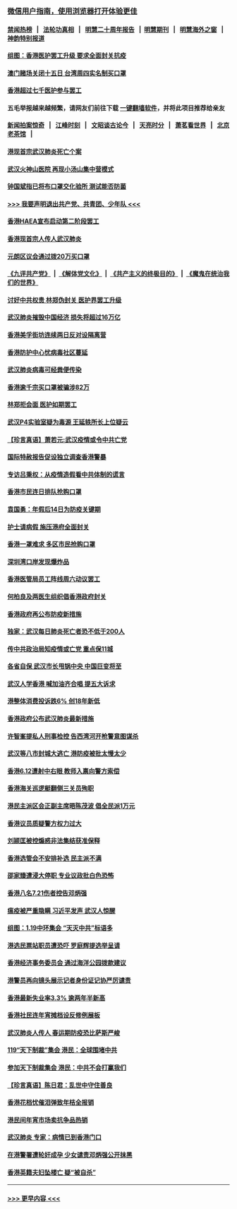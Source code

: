 ### [微信用户指南，使用浏览器打开体验更佳](https://github.com/gfw-breaker/banned-news1/blob/master/indexes/wechat-guide.md?t=0)
#### [禁闻热榜](热点新闻.md?t=0)  &nbsp;&nbsp;|&nbsp;&nbsp; [法轮功真相](https://github.com/gfw-breaker/truth/blob/master/README.md?t=0) &nbsp;&nbsp;|&nbsp;&nbsp; [明慧二十周年报告](https://github.com/gfw-breaker/mh-reports/blob/master/README.md?t=0) &nbsp;&nbsp;|&nbsp;&nbsp;[明慧期刊](https://github.com/gfw-breaker/mh-qikan) &nbsp;&nbsp;|&nbsp;&nbsp; [明慧海外之窗](https://github.com/gfw-breaker/mh-news/blob/master/README.md?t=0) &nbsp;&nbsp;|&nbsp;&nbsp; [神韵特别报道](https://github.com/gfw-breaker/mh-news/blob/master/shenyun.md?t=0)
#### [组图：香港医护罢工升级 要求全面封关抗疫](../pages/nsc415/n11844107.md?t=02051144) 
#### [澳门赌场关闭十五日 台湾周四实名制买口罩](../pages/nsc415/n11845083.md?t=02051144) 
#### [香港超过七千医护参与罢工](../pages/nsc415/n11845051.md?t=02051144) 
#### 五毛举报越来越频繁，请网友们前往下载 [一键翻墙软件](https://github.com/gfw-breaker/ssr-accounts)，并将此项目推荐给亲友
#### [新闻拍案惊奇](https://github.com/gfw-breaker/banned-news1/blob/master/pages/link4.md) &nbsp;&nbsp;|&nbsp;&nbsp; [江峰时刻](https://github.com/gfw-breaker/banned-news1/blob/master/pages/link4.md) &nbsp;&nbsp;|&nbsp;&nbsp; [文昭谈古论今](https://github.com/gfw-breaker/banned-news1/blob/master/pages/link4.md) &nbsp;&nbsp;|&nbsp;&nbsp; [天亮时分](https://github.com/gfw-breaker/banned-news1/blob/master/pages/link4.md) &nbsp;&nbsp;|&nbsp;&nbsp; [萧茗看世界](https://github.com/gfw-breaker/banned-news1/blob/master/pages/link4.md) &nbsp;&nbsp;|&nbsp;&nbsp; [北京老茶馆](https://github.com/gfw-breaker/banned-news1/blob/master/pages/link4.md) &nbsp;&nbsp;|&nbsp;&nbsp; 
#### [港现首宗武汉肺炎死亡个案](../pages/nsc415/n11844998.md?t=02051144) 
#### [武汉火神山医院 再现小汤山集中营模式](../pages/nsc415/n11844763.md?t=02051144) 
#### [钟国斌指已将布口罩交化验所 测试能否防菌](../pages/nsc415/n11842783.md?t=02051144) 
#### [>>> 我要声明退出共产党、共青团、少年队 <<<](https://github.com/begood0513/goodnews/blob/master/quit/letter.md) 
#### [香港HAEA宣布启动第二阶段罢工](../pages/nsc415/n11842723.md?t=02051144) 
#### [香港现首宗人传人武汉肺炎](../pages/nsc415/n11842766.md?t=02051144) 
#### [元朗区议会通过拨20万买口罩](../pages/nsc415/n11842754.md?t=02051144) 
#### [《九评共产党》](https://github.com/begood0513/9ping.md/blob/master/README.md) &nbsp;|&nbsp; [《解体党文化》](../../../../jtdwh.md/blob/master/README.md)  &nbsp;|&nbsp; [《共产主义的终极目的》](../../../../gczydzjmd.md/blob/master/README.md) &nbsp;|&nbsp; [《魔鬼在统治我们的世界》](../../../../mgztzwmdsj.md/blob/master/README.md) 
#### [讨好中共权贵 林郑伪封关 医护界罢工升级](../pages/nsc415/n11842359.md?t=02051144) 
#### [武汉肺炎摧毁中国经济 损失将超过16万亿](../pages/nsc415/n11839723.md?t=02051144) 
#### [香港美孚街坊连续两日反对设隔离营](../pages/nsc415/n11839962.md?t=02051144) 
#### [香港防护中心忧病毒社区蔓延](../pages/nsc415/n11839933.md?t=02051144) 
#### [武汉肺炎病毒可经粪便传染](../pages/nsc415/n11839939.md?t=02051144) 
#### [香港逾千宗买口罩被骗涉82万](../pages/nsc415/n11839914.md?t=02051144) 
#### [林郑拒会面 医护如期罢工](../pages/nsc415/n11839892.md?t=02051144) 
#### [武汉P4实验室疑为毒源 王延轶所长上位疑云](../pages/nsc415/n11835543.md?t=02051144) 
#### [【珍言真语】萧若元:武汉疫情或令中共亡党](../pages/nsc415/n11829394.md?t=02051144) 
#### [国际特赦报告促设独立调查香港警暴](../pages/nsc415/n11833845.md?t=02051144) 
#### [专访吕秉权：从疫情造假看中共体制的谎言](../pages/nsc415/n11833813.md?t=02051144) 
#### [香港市民连日排队抢购口罩](../pages/nsc415/n11833794.md?t=02051144) 
#### [袁国勇：年假后14日为防疫关键期](../pages/nsc415/n11831088.md?t=02051144) 
#### [护士请病假 施压港府全面封关](../pages/nsc415/n11831030.md?t=02051144) 
#### [香港一罩难求 多区市民抢购口罩](../pages/nsc415/n11831002.md?t=02051144) 
#### [深圳湾口岸发现爆炸品](../pages/nsc415/n11828802.md?t=02051144) 
#### [香港医管局员工阵线周六动议罢工](../pages/nsc415/n11828762.md?t=02051144) 
#### [何柏良及两医生组织倡香港政府封关](../pages/nsc415/n11828749.md?t=02051144) 
#### [香港政府再公布防疫新措施](../pages/nsc415/n11828716.md?t=02051144) 
#### [独家：武汉每日肺炎死亡者恐不低于200人](../pages/nsc415/n11828240.md?t=02051144) 
#### [传中共政治局知疫情或亡党 重点保11城](../pages/nsc415/n11828145.md?t=02051144) 
#### [各省自保 武汉市长甩锅中央 中国巨变将至](../pages/nsc415/n11828021.md?t=02051144) 
#### [武汉人学香港 喊加油齐合唱 提五大诉求](../pages/nsc415/n11827046.md?t=02051144) 
#### [港整体消费投诉跌6% 创18年新低](../pages/nsc415/n11817280.md?t=02051144) 
#### [香港政府公布武汉肺炎最新措施](../pages/nsc415/n11817152.md?t=02051144) 
#### [许智峯提私人刑事检控 告西湾河开枪警意图谋杀](../pages/nsc415/n11817132.md?t=02051144) 
#### [武汉等八市封城大逃亡 港防疫被批太慢太少](../pages/nsc415/n11817058.md?t=02051144) 
#### [香港6.12遭射中右眼 教师入禀向警方索偿](../pages/nsc415/n11814678.md?t=02051144) 
#### [香港海关巡逻艇翻侧三关员殉职](../pages/nsc415/n11814604.md?t=02051144) 
#### [港民主派区会正副主席晤陈茂波 倡全民派1万元](../pages/nsc415/n11814582.md?t=02051144) 
#### [香港议员质疑警方权力过大](../pages/nsc415/n11814560.md?t=02051144) 
#### [刘颕匡被控煽惑非法集结获准保释](../pages/nsc415/n11811727.md?t=02051144) 
#### [香港选管会不安排补选 民主派不满](../pages/nsc415/n11811691.md?t=02051144) 
#### [邵家臻遭浸大停职 专业议政批白色恐怖](../pages/nsc415/n11811670.md?t=02051144) 
#### [香港八名7.21伤者控告邓炳强](../pages/nsc415/n11811623.md?t=02051144) 
#### [瘟疫被严重隐瞒 习近平发声 武汉人惊醒](../pages/nsc415/n11811186.md?t=02051144) 
#### [组图：1.19中环集会 “天灭中共”标语多](../pages/nsc415/n11809514.md?t=02051144) 
#### [港选民票站职员遭恐吓 罗庭辉提选举呈请](../pages/nsc415/n11808914.md?t=02051144) 
#### [香港经济事务委员会 通过海洋公园拨款建议](../pages/nsc415/n11808906.md?t=02051144) 
#### [港警员再向镜头展示记者身份证记协严厉谴责](../pages/nsc415/n11808888.md?t=02051144) 
#### [香港最新失业率3.3% 逾两年半新高](../pages/nsc415/n11808887.md?t=02051144) 
#### [香港社民连年宵摊档设反修例展板](../pages/nsc415/n11808857.md?t=02051144) 
#### [武汉肺炎人传人 春运期防疫恐比萨斯严峻](../pages/nsc415/n11808739.md?t=02051144) 
#### [119“天下制裁”集会 港民：全球围堵中共](../pages/nsc415/n11806318.md?t=02051144) 
#### [参加天下制裁集会 港民：中共不会打赢我们](../pages/nsc415/n11806596.md?t=02051144) 
#### [【珍言真语】陈日君：乱世中守住善良](../pages/nsc415/n11806247.md?t=02051144) 
#### [香港花档忧催泪弹致年桔全报销](../pages/nsc415/n11806130.md?t=02051144) 
#### [港民间年宵市场卖抗争品热销](../pages/nsc415/n11806073.md?t=02051144) 
#### [武汉肺炎 专家：病情已到香港门口](../pages/nsc415/n11806020.md?t=02051144) 
#### [在港警署遭轮奸成孕 少女谴责邓炳强公开抹黑](../pages/nsc415/n11805981.md?t=02051144) 
#### [香港英籍夫妇坠楼亡 疑“被自杀”](../pages/nsc415/n11805937.md?t=02051144) 

----
#### [ >>> 更早内容 <<< ](../indexes/nsc415-earlier.md)

